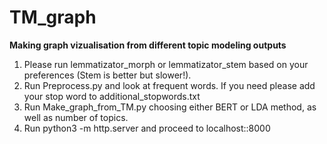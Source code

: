 # TM_graph

**Making graph vizualisation from different topic modeling outputs** <br>

1) Please run lemmatizator_morph or lemmatizator_stem based on your preferences (Stem is better but slower!). <br>
2) Run Preprocess.py and look at frequent words. If you need please add your stop word to additional_stopwords.txt <br>
3) Run Make_graph_from_TM.py choosing either BERT or LDA method, as well as number of topics. <br>
4) Run python3 -m http.server and proceed to localhost::8000

